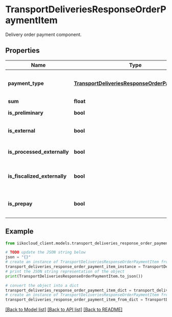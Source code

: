 # TransportDeliveriesResponseOrderPaymentItem

Delivery order payment component.

## Properties

Name | Type | Description | Notes
------------ | ------------- | ------------- | -------------
**payment_type** | [**TransportDeliveriesResponseOrderPaymentType**](TransportDeliveriesResponseOrderPaymentType.md) | Payment type.                 Can be obtained by &#x60;/api/1/payment_types&#x60; operation. | 
**sum** | **float** | Amount due. | 
**is_preliminary** | **bool** | Whether payment item is preliminary. | 
**is_external** | **bool** | Payment item is external (created via biz.API). | 
**is_processed_externally** | **bool** | Payment item is processed by external payment system. | 
**is_fiscalized_externally** | **bool** | Whether the payment item is externally fiscalized.   &gt; Allowed from version &#x60;7.6.3&#x60;. | [optional] 
**is_prepay** | **bool** | Whether the payment item is prepay.   &gt; Allowed from version &#x60;7.7.6&#x60;. | 

## Example

```python
from iikocloud_client.models.transport_deliveries_response_order_payment_item import TransportDeliveriesResponseOrderPaymentItem

# TODO update the JSON string below
json = "{}"
# create an instance of TransportDeliveriesResponseOrderPaymentItem from a JSON string
transport_deliveries_response_order_payment_item_instance = TransportDeliveriesResponseOrderPaymentItem.from_json(json)
# print the JSON string representation of the object
print(TransportDeliveriesResponseOrderPaymentItem.to_json())

# convert the object into a dict
transport_deliveries_response_order_payment_item_dict = transport_deliveries_response_order_payment_item_instance.to_dict()
# create an instance of TransportDeliveriesResponseOrderPaymentItem from a dict
transport_deliveries_response_order_payment_item_from_dict = TransportDeliveriesResponseOrderPaymentItem.from_dict(transport_deliveries_response_order_payment_item_dict)
```
[[Back to Model list]](../README.md#documentation-for-models) [[Back to API list]](../README.md#documentation-for-api-endpoints) [[Back to README]](../README.md)


